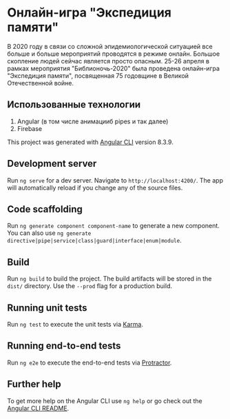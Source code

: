 # Онлайн-игра "Экспедиция памяти"

В 2020 году в связи со сложной эпидемиологической ситуацией все больше и больше мероприятий проводятся в режиме онлайн. Большое скопление людей сейчас является просто опасным. 25-26 апреля в рамках мероприятия "Библионочь-2020" была проведена онлайн-игра "Экспедиция памяти", посвященная 75 годовщине в Великой Отечественной войне.

## Использованные технологии
1. Angular (в том числе анимацииб pipes и так далее)
2. Firebase

This project was generated with [Angular CLI](https://github.com/angular/angular-cli) version 8.3.9.

## Development server

Run `ng serve` for a dev server. Navigate to `http://localhost:4200/`. The app will automatically reload if you change any of the source files.

## Code scaffolding

Run `ng generate component component-name` to generate a new component. You can also use `ng generate directive|pipe|service|class|guard|interface|enum|module`.

## Build

Run `ng build` to build the project. The build artifacts will be stored in the `dist/` directory. Use the `--prod` flag for a production build.

## Running unit tests

Run `ng test` to execute the unit tests via [Karma](https://karma-runner.github.io).

## Running end-to-end tests

Run `ng e2e` to execute the end-to-end tests via [Protractor](http://www.protractortest.org/).

## Further help

To get more help on the Angular CLI use `ng help` or go check out the [Angular CLI README](https://github.com/angular/angular-cli/blob/master/README.md).
